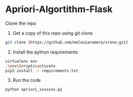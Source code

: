# Apriori-Algortithm-Flask
Clone the repo

1. Get a copy of this repo using git clone
 ```sh
 git clone (https://github.com/melaniaromero/srene.git) 
   ```
2. Install the python requirements
  ``` sh
virtualenv env
.\env\Scripts\activate
pip3 install -r requirements.txt 
  ```
3. Run the code
```sh
python apriori_xxxxxxx.py
  ```
